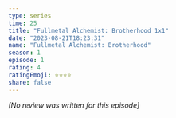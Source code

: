 ```yaml
---
type: series
time: 25
title: "Fullmetal Alchemist: Brotherhood 1x1"
date: "2023-08-21T18:23:31"
name: "Fullmetal Alchemist: Brotherhood"
season: 1
episode: 1
rating: 4
ratingEmoji: ⭐️⭐️⭐️⭐️
share: false
---
```


*[No review was written for this episode]*
